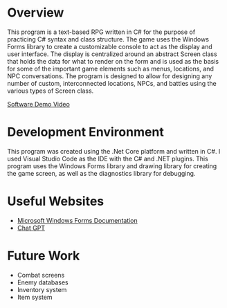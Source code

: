 # Overview

This program is a text-based RPG written in C# for the purpose of practicing C# syntax and class structure. The game uses the Windows Forms library to create 
a customizable console to act as the display and user interface. The display is centralized around an abstract Screen class that holds the data for what to render on the form and is used as the basis for some of the important game elements such as menus, locations, and NPC conversations. The program is designed to allow for designing any number of custom, interconnected locations, NPCs, and battles using the various types of Screen class.


[Software Demo Video](http://youtube.link.goes.here)

# Development Environment

This program was created using the .Net Core platform and written in C#. I used Visual Studio Code as the IDE with the C# and .NET plugins.
This program uses the Windows Forms library and drawing library for creating the game screen, as well as the diagnostics library for debugging.

# Useful Websites

- [Microsoft Windows Forms Documentation](https://learn.microsoft.com/en-us/dotnet/desktop/winforms/?view=netdesktop-9.0)
- [Chat GPT](https://chatgpt.com)

# Future Work

- Combat screens
- Enemy databases
- Inventory system
- Item system